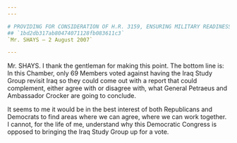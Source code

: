 ```yaml
---
---

# PROVIDING FOR CONSIDERATION OF H.R. 3159, ENSURING MILITARY READINESS  THROUGH STABILITY AND PREDICTABILITY DEPLOYMENT POLICY ACT OF 2007
## `1bd2db317ab80474071128fb083611c3`
`Mr. SHAYS — 2 August 2007`

---
```



Mr. SHAYS. I thank the gentleman for making this point. The bottom 
line is: In this Chamber, only 69 Members voted against having the Iraq 
Study Group revisit Iraq so they could come out with a report that 
could complement, either agree with or disagree with, what General 
Petraeus and Ambassador Crocker are going to conclude.

It seems to me it would be in the best interest of both Republicans 
and Democrats to find areas where we can agree, where we can work 
together. I cannot, for the life of me, understand why this Democratic 
Congress is opposed to bringing the Iraq Study Group up for a vote.